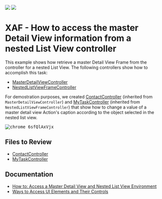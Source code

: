 <!-- default badges list -->
[![](https://img.shields.io/badge/Open_in_DevExpress_Support_Center-FF7200?style=flat-square&logo=DevExpress&logoColor=white)](https://supportcenter.devexpress.com/ticket/details/E1012)
[![](https://img.shields.io/badge/📖_How_to_use_DevExpress_Examples-e9f6fc?style=flat-square)](https://docs.devexpress.com/GeneralInformation/403183)
<!-- default badges end -->

# XAF - How to access the master Detail View information from a nested List View controller

This example shows how retrieve a master Detail View Frame from the controller for a nested List View. The following controllers show how to accomplish this task:

* [MasterDetailViewController](./CS/EFCore/GetMasterFrameEF/GetMasterFrameEF.Module/Controllers/MasterDetailViewController.cs)
* [NestedListViewFrameController](./CS/EFCore/GetMasterFrameEF/GetMasterFrameEF.Module/Controllers/NestedListViewFrameController.cs)

For demostration purposes, we created [ContactController](./CS/EFCore/GetMasterFrameEF/GetMasterFrameEF.Module/Controllers/NestedListViewFrameController.cs) (inherited from `MasterDetailViewController`) and [MyTaskController](./CS/EFCore/GetMasterFrameEF/GetMasterFrameEF.Module/Controllers/MyTaskController.cs) (inherited from `NestedListViewFrameController`) that show how to change a value of a master detail view Action's caption according to the object selected in the nested list view.

<kbd>![chrome_6sfQlAxVjx](https://user-images.githubusercontent.com/14300209/232497611-742c1cb4-6b9e-4a7c-9236-15fa4f20de0b.gif)</kbd>

## Files to Review

* [ContactController](./CS/EFCore/GetMasterFrameEF/GetMasterFrameEF.Module/Controllers/NestedListViewFrameController.cs)
* [MyTaskController](./CS/EFCore/GetMasterFrameEF/GetMasterFrameEF.Module/Controllers/MyTaskController.cs)

## Documentation

* [How to: Access a Master Detail View and Nested List View Environment](https://docs.devexpress.com/eXpressAppFramework/113161/ui-construction/ways-to-access-ui-elements-and-their-controls/how-to-access-master-detail-view-and-nested-list-view-environment)
* [Ways to Access UI Elements and Their Controls](https://docs.devexpress.com/eXpressAppFramework/120092/ui-construction/ways-to-access-ui-elements-and-their-controls/ways-to-access-ui-elements-and-their-controls)

